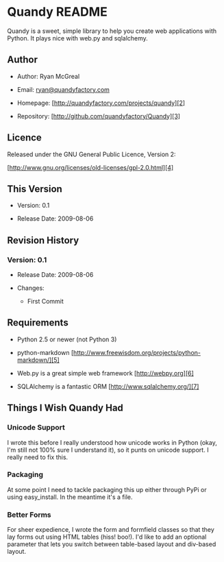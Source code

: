 # Quandy README

Quandy is a sweet, simple library to help you create web applications with
Python. It plays nice with web.py and sqlalchemy.

## Author

  * Author: Ryan McGreal

  * Email: [ryan@quandyfactory.com][1]

  * Homepage: [http://quandyfactory.com/projects/quandy][2]

  * Repository: [http://github.com/quandyfactory/Quandy][3]

## Licence

Released under the GNU General Public Licence, Version 2:

[http://www.gnu.org/licenses/old-licenses/gpl-2.0.html][4]

## This Version

  * Version: 0.1

  * Release Date: 2009-08-06

## Revision History

### Version: 0.1

  * Release Date: 2009-08-06

  * Changes:

    * First Commit

## Requirements

  * Python 2.5 or newer (not Python 3)

  * python-markdown [http://www.freewisdom.org/projects/python-markdown/][5]

  * Web.py is a great simple web framework [http://webpy.org][6]

  * SQLAlchemy is a fantastic ORM [http://www.sqlalchemy.org/][7]

## Things I Wish Quandy Had

### Unicode Support

I wrote this before I really understood how unicode works in Python (okay, I'm
still not 100% sure I understand it), so it punts on unicode support. I really
need to fix this.

### Packaging

At some point I need to tackle packaging this up either through PyPi or using
easy_install. In the meantime it's a file.

### Better Forms

For sheer expedience, I wrote the form and formfield classes so that they lay
forms out using HTML tables (hiss! boo!). I'd like to add an optional
parameter that lets you switch between table-based layout and div-based
layout.

   [1]: mailto:ryan@quandyfactory.com

   [2]: http://quandyfactory.com/projects/quandy

   [3]: http://github.com/quandyfactory/Quandy

   [4]: http://www.gnu.org/licenses/old-licenses/gpl-2.0.html

   [5]: http://www.freewisdom.org/projects/python-markdown/

   [6]: http://webpy.org

   [7]: http://www.sqlalchemy.org/

